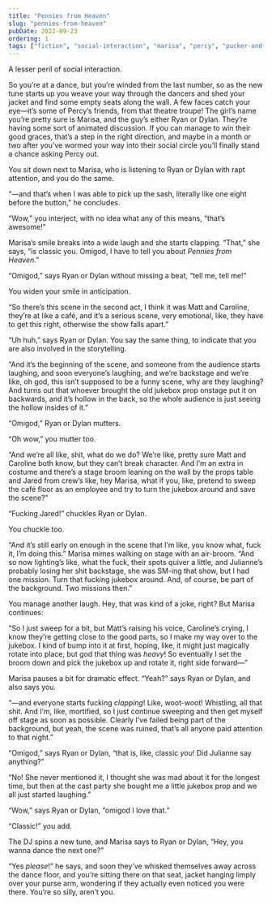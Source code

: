 ```yaml
---
title: "Pennies from Heaven"
slug: "pennies-from-heaven"
pubDate: 2022-09-23
ordering: 1
tags: ["fiction", "social-interaction", "marisa", "percy", "pucker-and-clench", "theater"]
---
```


<span class="small-caps">A lesser peril of social interaction.</span>

So you’re at a dance, but you’re winded from the last number, so as the new tune starts up you weave your way through the dancers and shed your jacket and find some empty seats along the wall. A few faces catch your eye—it’s some of Percy’s friends, from that theatre troupe! The girl’s name you’re pretty sure is Marisa, and the guy’s either Ryan or Dylan. They’re having some sort of animated discussion. If you can manage to win their good graces, that’s a step in the right direction, and maybe in a month or two after you’ve wormed your way into their social circle you’ll finally stand a chance asking Percy out.

You sit down next to Marisa, who is listening to Ryan or Dylan with rapt attention, and you do the same.

“—and that’s when I was able to pick up the sash, literally like one eight before the button,” he concludes. 

“Wow,” you interject, with no idea what any of this means, “that’s awesome!”

Marisa’s smile breaks into a wide laugh and she starts clapping. “That,” she says, “is classic you. Omigod, I have to tell you about _Pennies from Heaven_.”

“Omigod,” says Ryan or Dylan without missing a beat, “tell me, tell me!”

You widen your smile in anticipation.

“So there’s this scene in the second act, I think it was Matt and Caroline, they’re at like a café, and it’s a serious scene, very emotional, like, they have to get this right, otherwise the show falls apart.”

“Uh huh,” says Ryan or Dylan. You say the same thing, to indicate that you are also involved in the storytelling.

“And it’s the beginning of the scene, and someone from the audience starts laughing, and soon everyone’s laughing, and we’re backstage and we’re like, oh god, this isn’t supposed to be a funny scene, why are they laughing? And turns out that whoever brought the old jukebox prop onstage put it on backwards, and it’s hollow in the back, so the whole audience is just seeing the hollow insides of it.”

“Omigod,” Ryan or Dylan mutters.

“Oh wow,” you mutter too.

“And we’re all like, shit, what do we do? We’re like, pretty sure Matt and Caroline both know, but they can’t break character. And I’m an extra in costume and there’s a stage broom leaning on the wall by the props table and Jared from crew’s like, hey Marisa, what if you, like, pretend to sweep the café floor as an employee and try to turn the jukebox around and save the scene?”

“Fucking Jared!” chuckles Ryan or Dylan.

You chuckle too.

“And it’s still early on enough in the scene that I’m like, you know what, fuck it, I’m doing this.” Marisa mimes walking on stage with an air-broom. “And so now lighting’s like, what the fuck, their spots quiver a little, and Julianne’s probably losing her shit backstage, she was SM-ing that show, but I had one mission. Turn that fucking jukebox around. And, of course, be part of the background. Two missions then.”

You manage another laugh. Hey, that was kind of a joke, right? But Marisa continues:

“So I just sweep for a bit, but Matt’s raising his voice, Caroline’s crying, I know they’re getting close to the good parts, so I make my way over to the jukebox. I kind of bump into it at first, hoping, like, it might just magically rotate into place, but god that thing was _heavy_! So eventually I set the broom down and pick the jukebox up and rotate it, right side forward—”

Marisa pauses a bit for dramatic effect. “Yeah?” says Ryan or Dylan, and also says you.

“—and everyone starts fucking _clapping_! Like, woot-woot! Whistling, all that shit. And I’m, like, mortified, so I just continue sweeping and then get myself off stage as soon as possible. Clearly I’ve failed being part of the background, but yeah, the scene was ruined, that’s all anyone paid attention to that night.”

“Omigod,” says Ryan or Dylan, “that is, like, classic _you_! Did Julianne say anything?”

“No! She never mentioned it, I thought she was mad about it for the longest time, but then at the cast party she bought me a little jukebox prop and we all just started laughing.”

“Wow,” says Ryan or Dylan, “omigod I love that.”

“Classic!” you add.

The DJ spins a new tune, and Marisa says to Ryan or Dylan, “Hey, you wanna dance the next one?”

“Yes _please_!” he says, and soon they’ve whisked themselves away across the dance floor, and you’re sitting there on that seat, jacket hanging limply over your purse arm, wondering if they actually even noticed you were there. You’re so silly, aren’t you.